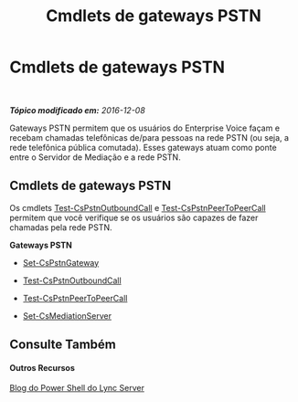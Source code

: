 ﻿---
title: Cmdlets de gateways PSTN
TOCTitle: Cmdlets de gateways PSTN
ms:assetid: 6a8aa6ea-f349-4b95-b3ce-c28d2ae0a84b
ms:mtpsurl: https://technet.microsoft.com/pt-br/library/Gg416491(v=OCS.15)
ms:contentKeyID: 49307016
ms.date: 12/10/2016
mtps_version: v=OCS.15
ms.translationtype: HT
---

# Cmdlets de gateways PSTN

 

_**Tópico modificado em:** 2016-12-08_

Gateways PSTN permitem que os usuários do Enterprise Voice façam e recebam chamadas telefônicas de/para pessoas na rede PSTN (ou seja, a rede telefônica pública comutada). Esses gateways atuam como ponte entre o Servidor de Mediação e a rede PSTN.

## Cmdlets de gateways PSTN

Os cmdlets [Test-CsPstnOutboundCall](test-cspstnoutboundcall.md) e [Test-CsPstnPeerToPeerCall](test-cspstnpeertopeercall.md) permitem que você verifique se os usuários são capazes de fazer chamadas pela rede PSTN.

**Gateways PSTN**

  -   
    [Set-CsPstnGateway](set-cspstngateway.md)

  -   
    [Test-CsPstnOutboundCall](test-cspstnoutboundcall.md)

  -   
    [Test-CsPstnPeerToPeerCall](test-cspstnpeertopeercall.md)

  -   
    [Set-CsMediationServer](set-csmediationserver.md)

## Consulte Também

#### Outros Recursos

[Blog do Power Shell do Lync Server](http://go.microsoft.com/fwlink/?linkid=203150%26clcid=0x416)

